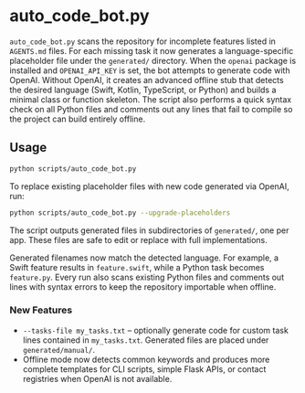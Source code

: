# auto_code_bot.py

`auto_code_bot.py` scans the repository for incomplete features listed in `AGENTS.md` files. For each missing task it now generates a language-specific placeholder file under the `generated/` directory. When the `openai` package is installed and `OPENAI_API_KEY` is set, the bot attempts to generate code with OpenAI. Without OpenAI, it creates an advanced offline stub that detects the desired language (Swift, Kotlin, TypeScript, or Python) and builds a minimal class or function skeleton. The script also performs a quick syntax check on all Python files and comments out any lines that fail to compile so the project can build entirely offline.

## Usage

```bash
python scripts/auto_code_bot.py
```

To replace existing placeholder files with new code generated via OpenAI, run:

```bash
python scripts/auto_code_bot.py --upgrade-placeholders
```

The script outputs generated files in subdirectories of `generated/`, one per app. These files are safe to edit or replace with full implementations.

Generated filenames now match the detected language. For example, a Swift feature results in `feature.swift`, while a Python task becomes `feature.py`. Every run also scans existing Python files and comments out lines with syntax errors to keep the repository importable when offline.

### New Features

- `--tasks-file my_tasks.txt` – optionally generate code for custom task lines
  contained in `my_tasks.txt`. Generated files are placed under
  `generated/manual/`.
- Offline mode now detects common keywords and produces more complete templates
  for CLI scripts, simple Flask APIs, or contact registries when OpenAI is not
  available.
